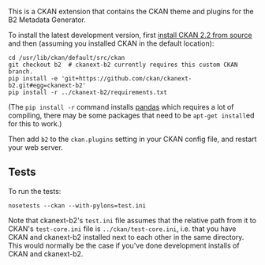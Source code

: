 This is a CKAN extension that contains the CKAN theme and plugins for the B2
Metadata Generator.

To install the latest development version, first
[install CKAN 2.2 from source](http://docs.ckan.org/en/latest/maintaining/installing/install-from-source.html)
and then (assuming you installed CKAN in the default location):

    cd /usr/lib/ckan/default/src/ckan
    git checkout b2  # ckanext-b2 currently requires this custom CKAN branch.
    pip install -e 'git+https://github.com/ckan/ckanext-b2.git#egg=ckanext-b2'
    pip install -r ../ckanext-b2/requirements.txt

(The `pip install -r` command installs [pandas](http://pandas.pydata.org/)
which requires a lot of compiling, there may be some packages that need to be
`apt-get install`ed for this to work.)

Then add `b2` to the `ckan.plugins` setting in your CKAN config file, and
restart your web server.


Tests
-----

To run the tests:

    nosetests --ckan --with-pylons=test.ini

Note that ckanext-b2's `test.ini` file assumes that the relative path from it
to CKAN's `test-core.ini` file is `../ckan/test-core.ini`, i.e. that you have
CKAN and ckanext-b2 installed next to each other in the same directory. This
would normally be the case if you've done development installs of CKAN and
ckanext-b2.
